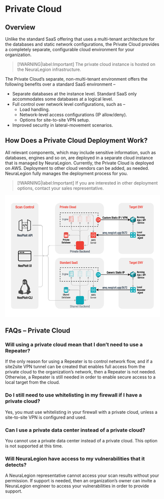 # Private Cloud
## Overview
Unlike the standard SaaS offering that uses a multi-tenant architecture for the databases and static network configurations, the Private Cloud provides a completely separate, configurable cloud environment for your organization.

> [!WARNING|label:Important]
The private cloud instance is hosted on the NeuraLegion infrastructure.

The Private Cloud’s separate, non-multi-tenant environment offers the following benefits over a standard SaaS environment –
* Separate databases at the instance level. Standard SaaS only accommodates some databases at a logical level.
* Full control over network level configurations, such as –
    * Load handling.
    * Network-level access configurations (IP allow/deny).
    * Options for site-to-site VPN setup.
* Improved security in lateral-movement scenarios.

## How Does a Private Cloud Deployment Work?
All relevant components, which may include sensitive information, such as databases, engines and so on, are deployed in a separate cloud instance that is managed by NeuraLegion. Currently, the Private Cloud is deployed on AWS. Deployment to other cloud vendors can be added, as needed. NeuraLegion fully manages the deployment process for you.

> [!WARNING|label:Important]
If you are interested in other deployment options, contact your sales representative.

![private-cloud-chart](media/private-cloud-chart.png ':size=40%')

## FAQs – Private Cloud
### Will using a private cloud mean that I don’t need to use a Repeater?
If the only reason for using a Repeater is to control network flow, and if a site2site VPN tunnel can be created that enables full access from the private cloud to the organization’s network, then a Repeater is not needed. Otherwise, a Repeater is still needed in order to enable secure access to a local target from the cloud.

### Do I still need to use whitelisting in my firewall if I have a private cloud?
Yes, you must use whitelisting in your firewall with a private cloud, unless a site-to-site VPN is configured and used.

### Can I use a private data center instead of a private cloud?
You cannot use a private data center instead of a private cloud. This option is not supported at this time.

### Will NeuraLegion have access to my vulnerabilities that it detects?
A NeuraLegion representative cannot access your scan results without your permission. If support is needed, then an organization’s owner can invite a NeuraLegion engineer to access your vulnerabilities in order to provide support.
